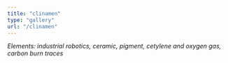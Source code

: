 ```yaml
---
title: "clinamen"
type: "gallery"
url: "/clinamen"
---
```


<i>Elements: industrial robotics, ceramic, pigment, cetylene and oxygen gas, carbon burn traces</i>

